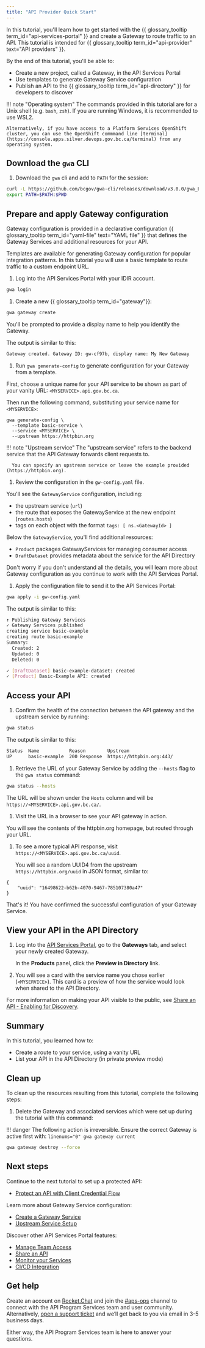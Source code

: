 ```yaml
---
title: "API Provider Quick Start"
---
```


<!-- overview -->

In this tutorial, you'll learn how to get started with the {{ glossary_tooltip term_id="api-services-portal" }}
and create a Gateway to route traffic to an API. This
tutorial is intended for {{ glossary_tooltip term_id="api-provider" text="API
providers" }}.

By the end of this tutorial, you'll be able to:

- Create a new project, called a Gateway, in the API Services Portal
- Use templates to generate Gateway Service configuration
- Publish an API to the {{ glossary_tooltip term_id="api-directory" }} for developers to discover

!!! note "Operating system"
    The commands provided in this tutorial are for a Unix shell (e.g. `bash`, `zsh`). If you are running Windows, it is recommended to use WSL2. 

    Alternatively, if you have access to a Platform Services OpenShift cluster, you can use the OpenShift commmand line [terminal](https://console.apps.silver.devops.gov.bc.ca/terminal) from any operating system.

<!-- prerequisites -->
<!-- NONE - this is a beginner tutorial -->

<!-- steps -->

## Download the `gwa` CLI

1. Download the `gwa` cli and add to `PATH` for the session:

  ```sh
  curl -L https://github.com/bcgov/gwa-cli/releases/download/v3.0.0/gwa_Linux_x86_64.tgz | tar -zxf -
  export PATH=$PATH:$PWD
  ```

## Prepare and apply Gateway configuration

Gateway configuration is provided in a declarative configuration {{ glossary_tooltip term_id="yaml-file" text="YAML file" }} that defines the Gateway Services and additional resources for your API.

Templates are available for generating Gateway configuration for popular integration patterns. In this tutorial you will use a basic template to route traffic to a custom endpoint URL.

1. Log into the API Services Portal with your IDIR account. 

  ```sh linenums="0"
  gwa login
  ```

1. Create a new {{ glossary_tooltip term_id="gateway"}}:

  ```sh linenums="0"
  gwa gateway create
  ```

  You'll be prompted to provide a display name to help you identify the Gateway.

  The output is similar to this:

  ```sh linenums="0"
  Gateway created. Gateway ID: gw-cf97b, display name: My New Gateway
  ```

1. Run `gwa generate-config` to generate configuration for your Gateway from a template.
  
  First, choose a unique name for your API service to be shown as part of your vanity URL: `<MYSERVICE>.api.gov.bc.ca`.

  Then run the following command, substituting your service name for `<MYSERVICE>`:

  ```
  gwa generate-config \
    --template basic-service \
    --service <MYSERVICE> \
    --upstream https://httpbin.org
  ```

  !!! note "Upstream service"
      The "upstream service" refers to the backend service that the API Gateway forwards client requests to.

      You can specify an upstream service or leave the example provided (https://httpbin.org).

1. Review the configuration in the `gw-config.yaml` file.

  You'll see the `GatewayService` configuration, including:
  
  -  the upstream service (`url`)
  -  the route that exposes the GatewayService at the new endpoint (`routes.hosts`)
  -  tags on each object with the format `tags: [ ns.<GatewayId> ]`
  
  Below the `GatewayService`, you'll find additional resources:

  - `Product` packages GatewayServices for managing consumer access
  - `DraftDataset` provides metadata about the service for the API Directory
   
  Don't worry if you don't understand all the details, you will learn more about Gateway configuration as you continue to work with the API Services Portal.

1. Apply the configuration file to send it to the API Services Portal:

  ```sh
  gwa apply -i gw-config.yaml
  ```

  The output is similar to this:

  ```sh
  ↑ Publishing Gateway Services
  ✓ Gateway Services published
  creating service basic-example
  creating route basic-example
  Summary:
    Created: 2
    Updated: 0
    Deleted: 0

  ✓ [DraftDataset] basic-example-dataset: created
  ✓ [Product] Basic-Example API: created
  ```

## Access your API

1. Confirm the health of the connection between the API gateway and the upstream service by running:

  ```sh linenums="0"
  gwa status
  ```

  The output is similar to this:

  ```sh
  Status  Name           Reason        Upstream
  UP      basic-example  200 Response  https://httpbin.org:443/
  ```

1. Retrieve the URL of your Gateway Service by adding the `--hosts` flag to the `gwa status` command:
   
  ```sh linenums="0"
  gwa status --hosts
  ```

  The URL will be shown under the `Hosts` column and will be `https://<MYSERVICE>.api.gov.bc.ca/`.

1. Visit the URL in a browser to see your API gateway in action.
   
  You will see the contents of the httpbin.org homepage, but routed through your URL.

1. To see a more typical API response, visit `https://<MYSERVICE>.api.gov.bc.ca/uuid`.
   
   You will see a random UUID4 from the upstream `https://httpbin.org/uuid` in JSON format, similar to:

  ```
  {
      "uuid": "16498622-b62b-4070-9467-785107380a47"
  }
  ```

  That's it! You have confirmed the successful configuration of your Gateway Service.

## View your API in the API Directory

1. Log into the [API Services Portal](https://api.gov.bc.ca),
   go to the **Gateways** tab, and select your newly created Gateway.
   
   In the **Products** panel, click the **Preview in Directory** link.

1. You will see a card with the service name you chose earlier (`<MYSERVICE>`). This card is a preview of how the service would look when shared to the API Directory.

  For more information on making your API visible to the public, see [Share an API - Enabling for Discovery](/how-to/api-discovery.md#enabling-for-discovery).

<!-- summary -->

## Summary

In this tutorial, you learned how to:
  
- Create a route to your service, using a vanity URL
- List your API in the API Directory (in private preview mode)

<!-- cleanup -->

## Clean up

To clean up the resources resulting from this tutorial, complete the following steps:

1. Delete the Gateway and associated services which were set up during the tutorial with this command:

  !!! danger
      The following action is irreversible. Ensure the correct Gateway is active first with:
      ``` linenums="0"
      gwa gateway current
      ```
      
  ```sh linenums="0"
  gwa gateway destroy --force
  ```

## Next steps

Continue to the next tutorial to set up a protected API:
- [Protect an API with Client Credential Flow](/tutorials/protect-client-cred.md)

Learn more about Gateway Service configuration:

- [Create a Gateway Service](/how-to/create-gateway-service.md)
- [Upstream Service Setup](/how-to/upstream-services.md)

Discover other API Services Portal features:

- [Manage Team Access](/how-to/gateway-admin.md)
- [Share an API](/how-to/api-discovery.md)
- [Monitor your Services](/how-to/monitoring.md)
- [CI/CD Integration](/how-to/cicd-integration.md)

## Get help

Create an account on
[Rocket.Chat](https://docs.developer.gov.bc.ca/join-bc-rocket-chat/) and join
the [#aps-ops](https://chat.developer.gov.bc.ca/channel/aps-ops) channel to
connect with the API Program Services team and user community. Alternatively, [open a support
ticket](https://dpdd.atlassian.net/servicedesk/customer/portal/1/group/2) and
we’ll get back to you via email in 3-5 business days.  

Either way, the API Program Services team is here to answer your questions.
